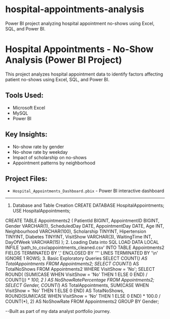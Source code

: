 # hospital-appointments-analysis
Power BI project analyzing hospital appointment no-shows using Excel, SQL, and Power BI.
# Hospital Appointments - No-Show Analysis (Power BI Project)

This project analyzes hospital appointment data to identify factors affecting patient no-shows using Excel, SQL, and Power BI.

## Tools Used:
- Microsoft Excel
- MySQL
- Power BI

## Key Insights:
- No-show rate by gender
- No-show rate by weekday
- Impact of scholarship on no-shows
- Appointment patterns by neighborhood

## Project Files:
- `Hospital_Appointments_Dashboard.pbix` - Power BI interactive dashboard

---
 1. Database and Table Creation
    CREATE DATABASE HospitalAppointments;
USE HospitalAppointments;

CREATE TABLE Appointments2 (
    PatientId BIGINT,
    AppointmentID BIGINT,
    Gender VARCHAR(1),
    ScheduledDay DATE,
    AppointmentDay DATE,
    Age INT,
    Neighbourhood VARCHAR(100),
    Scholarship TINYINT,
    Hipertension TINYINT,
    Diabetes TINYINT,
    VisitShow VARCHAR(3),
    WaitingTime INT,
    DayOfWeek VARCHAR(15)
);
2. Loading Data into SQL
LOAD DATA LOCAL INFILE 'path_to_csv/appointments_cleaned.csv'
INTO TABLE Appointments2
FIELDS TERMINATED BY ','
ENCLOSED BY '"'
LINES TERMINATED BY '\n'
IGNORE 1 ROWS;
3. Basic Exploratory Queries
 SELECT COUNT(*) AS TotalAppointments FROM Appointments2;
 SELECT COUNT(*) AS TotalNoShows FROM Appointments2 WHERE VisitShow = 'No';
 SELECT ROUND(
    (SUM(CASE WHEN VisitShow = 'No' THEN 1 ELSE 0 END) / COUNT(*)) * 100, 2
) AS NoShowRatePercentage FROM Appointments2;
SELECT Gender,
       COUNT(*) AS TotalAppointments,
       SUM(CASE WHEN VisitShow = 'No' THEN 1 ELSE 0 END) AS TotalNoShows,
       ROUND(SUM(CASE WHEN VisitShow = 'No' THEN 1 ELSE 0 END) * 100.0 / COUNT(*), 2) AS NoShowRate
FROM Appointments2
GROUP BY Gender;

 --Built as part of my data analyst portfolio journey.
